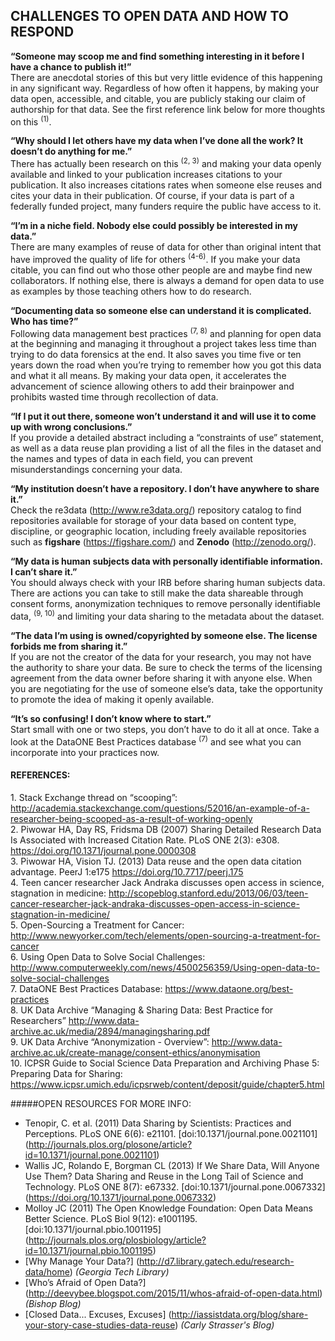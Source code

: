 ## CHALLENGES TO OPEN DATA AND HOW TO RESPOND

**“Someone may scoop me and find something interesting in it before I have a chance to publish it!”**  
There are anecdotal stories of this but very little evidence of this happening in any significant way.  Regardless of how often it happens, by making your data open, accessible, and citable, you are publicly staking our claim of authorship for that data.  See the first reference link below for more thoughts on this <sup>(1)</sup>.  

**“Why should I let others have my data when I’ve done all the work? It doesn’t do anything for me.”**  
There has actually been research on this <sup>(2, 3)</sup> and making your data openly available and linked to your publication increases citations to your publication.  It also increases citations rates when someone else reuses and cites your data in their publication. Of course, if your data is part of a federally funded project, many funders require the public have access to it.

**“I’m in a niche field. Nobody else could possibly be interested in my data.”**  
There are many examples of reuse of data for other than original intent that have improved the quality of life for others <sup>(4-6)</sup>.  If you make your data citable, you can find out who those other people are and maybe find new collaborators.  If nothing else, there is always a demand for open data to use as examples by those teaching others how to do research.  

**“Documenting data so someone else can understand it is complicated.  Who has time?”**  
Following data management best practices <sup>(7, 8)</sup> and planning for open data at the beginning and managing it throughout a project takes less time than trying to do data forensics at the end.  It also saves you time five or ten years down the road when you’re trying to remember how you got this data and what it all means.  By making your data open, it accelerates the advancement of science allowing others to add their brainpower and prohibits wasted time through recollection of data. 

**“If I put it out there, someone won’t understand it and will use it to come up with wrong conclusions.”**  
If you provide a detailed abstract including a “constraints of use” statement, as well as a data reuse plan providing a list of all the files in the dataset and the names and types of data in each field, you can prevent misunderstandings concerning your data.  

**“My institution doesn’t have a repository.  I don’t have anywhere to share it.”**  
Check the re3data (http://www.re3data.org/) repository catalog to find repositories available for storage of your data based on content type, discipline, or geographic location, including freely available repositories such as **figshare** (https://figshare.com/) and **Zenodo** (http://zenodo.org/).  

**“My data is human subjects data with personally identifiable information.  I can’t share it.”**  
You should always check with your IRB before sharing human subjects data.  There are actions you can take to still make the data shareable through consent forms, anonymization techniques to remove personally identifiable data, <sup>(9, 10)</sup> and limiting your data sharing to the metadata about the dataset.  

**“The data I’m using is owned/copyrighted by someone else.  The license forbids me from sharing it.”**  
If you are not the creator of the data for your research, you may not have the authority to share your data.  Be sure to check the terms of the licensing agreement from the data owner before sharing it with anyone else.  When you are negotiating for the use of someone else’s data, take the opportunity to promote the idea of making it openly available.  

**“It’s so confusing!  I don’t know where to start.”**  
Start small with one or two steps, you don’t have to do it all at once.  Take a look at the DataONE Best Practices database <sup>(7)</sup> and see what you can incorporate into your practices now.

#### REFERENCES:
<a name="Ref1">1.</a> Stack Exchange thread on “scooping”: http://academia.stackexchange.com/questions/52016/an-example-of-a-researcher-being-scooped-as-a-result-of-working-openly  
<a name="Ref2">2.</a> Piwowar HA, Day RS, Fridsma DB (2007) Sharing Detailed Research Data Is Associated with Increased Citation Rate. PLoS ONE 2(3): e308. https://doi.org/10.1371/journal.pone.0000308  
3. Piwowar HA, Vision TJ. (2013) Data reuse and the open data citation advantage. PeerJ 1:e175 https://doi.org/10.7717/peerj.175  
<a name="Ref4">4.</a> Teen cancer researcher Jack Andraka discusses open access in science, stagnation in medicine: http://scopeblog.stanford.edu/2013/06/03/teen-cancer-researcher-jack-andraka-discusses-open-access-in-science-stagnation-in-medicine/  
5. Open-Sourcing a Treatment for Cancer: http://www.newyorker.com/tech/elements/open-sourcing-a-treatment-for-cancer  
6. Using Open Data to Solve Social Challenges: http://www.computerweekly.com/news/4500256359/Using-open-data-to-solve-social-challenges  
<a name="Ref7">7.</a> DataONE Best Practices Database: https://www.dataone.org/best-practices  
8. UK Data Archive “Managing & Sharing Data: Best Practice for Researchers” http://www.data-archive.ac.uk/media/2894/managingsharing.pdf  
<a name="Ref9">9.</a> UK Data Archive “Anonymization - Overview”: http://www.data-archive.ac.uk/create-manage/consent-ethics/anonymisation  
10. ICPSR Guide to Social Science Data Preparation and Archiving Phase 5: Preparing Data for Sharing: https://www.icpsr.umich.edu/icpsrweb/content/deposit/guide/chapter5.html  

#####OPEN RESOURCES FOR MORE INFO:  
* Tenopir, C. et al. (2011) Data Sharing by Scientists: Practices and Perceptions. PLoS ONE 6(6): e21101. [doi:10.1371/journal.pone.0021101] (http://journals.plos.org/plosone/article?id=10.1371/journal.pone.0021101)  
* Wallis JC, Rolando E, Borgman CL (2013) If We Share Data, Will Anyone Use Them? Data Sharing and Reuse in the Long Tail of Science and Technology. PLoS ONE 8(7): e67332. [doi:10.1371/journal.pone.0067332] (https://doi.org/10.1371/journal.pone.0067332)  
* Molloy JC (2011) The Open Knowledge Foundation: Open Data Means Better Science. PLoS Biol 9(12): e1001195. [doi:10.1371/journal.pbio.1001195] (http://journals.plos.org/plosbiology/article?id=10.1371/journal.pbio.1001195)  
* [Why Manage Your Data?] (http://d7.library.gatech.edu/research-data/home) *(Georgia Tech Library)*  
* [Who’s Afraid of Open Data?] (http://deevybee.blogspot.com/2015/11/whos-afraid-of-open-data.html) *(Bishop Blog)*  
* [Closed Data... Excuses, Excuses] (http://iassistdata.org/blog/share-your-story-case-studies-data-reuse) *(Carly Strasser's Blog)*
